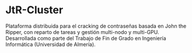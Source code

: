 # JtR-Cluster
Plataforma distribuida para el cracking de contraseñas basada en John the Ripper, con reparto de tareas y gestión multi-nodo y multi-GPU. Desarrollada como parte del Trabajo de Fin de Grado en Ingeniería Informática (Universidad de Almería).
